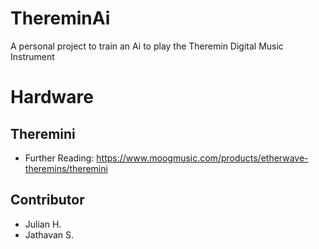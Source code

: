 # ThereminAi
A personal project to train an Ai to play the Theremin Digital Music Instrument



# Hardware

## Theremini

- Further Reading: https://www.moogmusic.com/products/etherwave-theremins/theremini



## Contributor

- Julian H.
- Jathavan S.